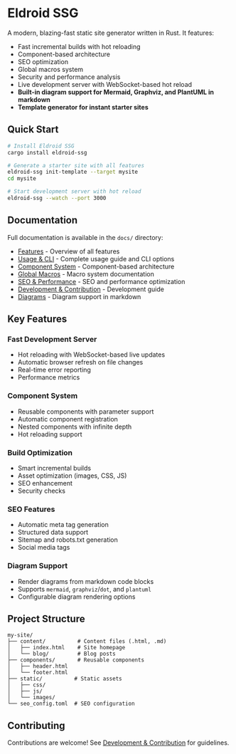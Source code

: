 # Eldroid SSG

A modern, blazing-fast static site generator written in Rust. It features:

- Fast incremental builds with hot reloading
- Component-based architecture
- SEO optimization
- Global macros system
- Security and performance analysis
- Live development server with WebSocket-based hot reload
- **Built-in diagram support for Mermaid, Graphviz, and PlantUML in markdown**
- **Template generator for instant starter sites**

## Quick Start

```bash
# Install Eldroid SSG
cargo install eldroid-ssg

# Generate a starter site with all features
eldroid-ssg init-template --target mysite
cd mysite

# Start development server with hot reload
eldroid-ssg --watch --port 3000
```

## Documentation

Full documentation is available in the `docs/` directory:

- [Features](docs/features.md) - Overview of all features
- [Usage & CLI](docs/usage.md) - Complete usage guide and CLI options
- [Component System](docs/components.md) - Component-based architecture
- [Global Macros](docs/macros.md) - Macro system documentation
- [SEO & Performance](docs/seo_performance.md) - SEO and performance optimization
- [Development & Contribution](docs/development.md) - Development guide
- [Diagrams](docs/diagrams.md) - Diagram support in markdown

## Key Features

### Fast Development Server
- Hot reloading with WebSocket-based live updates
- Automatic browser refresh on file changes
- Real-time error reporting
- Performance metrics

### Component System
- Reusable components with parameter support
- Automatic component registration
- Nested components with infinite depth
- Hot reloading support

### Build Optimization
- Smart incremental builds
- Asset optimization (images, CSS, JS)
- SEO enhancement
- Security checks

### SEO Features
- Automatic meta tag generation
- Structured data support
- Sitemap and robots.txt generation
- Social media tags

### Diagram Support
- Render diagrams from markdown code blocks
- Supports `mermaid`, `graphviz`/`dot`, and `plantuml`
- Configurable diagram rendering options

## Project Structure

```
my-site/
├── content/          # Content files (.html, .md)
│   ├── index.html    # Site homepage
│   └── blog/         # Blog posts
├── components/       # Reusable components
│   ├── header.html
│   └── footer.html
├── static/          # Static assets
│   ├── css/
│   ├── js/
│   └── images/
└── seo_config.toml  # SEO configuration
```

## Contributing

Contributions are welcome! See [Development & Contribution](docs/development.md) for guidelines.